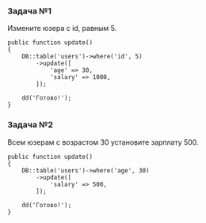 ### Задача №1

Измените юзера с id, равным 5.

    public function update()
    {
        DB::table('users')->where('id', 5)
            ->update([
                'age' => 30,
                'salary' => 1000,
            ]);

        dd('Готово!');
    }

### Задача №2

Всем юзерам с возрастом 30 установите зарплату 500.

    public function update()
    {
        DB::table('users')->where('age', 30)
            ->update([
                'salary' => 500,
            ]);

        dd('Готово!');
    }
